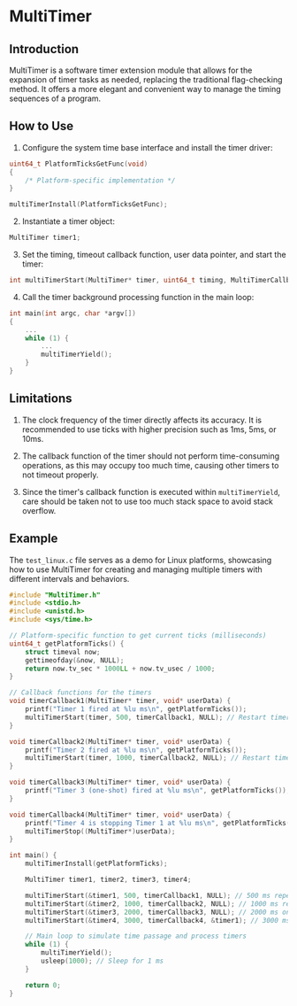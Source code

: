 # MultiTimer

## Introduction
MultiTimer is a software timer extension module that allows for the expansion of timer tasks as needed, replacing the traditional flag-checking method. It offers a more elegant and convenient way to manage the timing sequences of a program.

## How to Use
1. Configure the system time base interface and install the timer driver:

```c
uint64_t PlatformTicksGetFunc(void)
{
    /* Platform-specific implementation */
}

multiTimerInstall(PlatformTicksGetFunc);
```

2. Instantiate a timer object:

```c
MultiTimer timer1;
```

3. Set the timing, timeout callback function, user data pointer, and start the timer:

```c
int multiTimerStart(MultiTimer* timer, uint64_t timing, MultiTimerCallback_t callback, void* userData);
```

4. Call the timer background processing function in the main loop:

```c
int main(int argc, char *argv[])
{
    ...
    while (1) {
        ...
        multiTimerYield();
    }
}
```

## Limitations
1. The clock frequency of the timer directly affects its accuracy. It is recommended to use ticks with higher precision such as 1ms, 5ms, or 10ms.

2. The callback function of the timer should not perform time-consuming operations, as this may occupy too much time, causing other timers to not timeout properly.

3. Since the timer's callback function is executed within `multiTimerYield`, care should be taken not to use too much stack space to avoid stack overflow.

## Example
The `test_linux.c` file serves as a demo for Linux platforms, showcasing how to use MultiTimer for creating and managing multiple timers with different intervals and behaviors.

```c
#include "MultiTimer.h"
#include <stdio.h>
#include <unistd.h>
#include <sys/time.h>

// Platform-specific function to get current ticks (milliseconds)
uint64_t getPlatformTicks() {
    struct timeval now;
    gettimeofday(&now, NULL);
    return now.tv_sec * 1000LL + now.tv_usec / 1000;
}

// Callback functions for the timers
void timerCallback1(MultiTimer* timer, void* userData) {
    printf("Timer 1 fired at %lu ms\n", getPlatformTicks());
    multiTimerStart(timer, 500, timerCallback1, NULL); // Restart timer
}

void timerCallback2(MultiTimer* timer, void* userData) {
    printf("Timer 2 fired at %lu ms\n", getPlatformTicks());
    multiTimerStart(timer, 1000, timerCallback2, NULL); // Restart timer
}

void timerCallback3(MultiTimer* timer, void* userData) {
    printf("Timer 3 (one-shot) fired at %lu ms\n", getPlatformTicks());
}

void timerCallback4(MultiTimer* timer, void* userData) {
    printf("Timer 4 is stopping Timer 1 at %lu ms\n", getPlatformTicks());
    multiTimerStop((MultiTimer*)userData);
}

int main() {
    multiTimerInstall(getPlatformTicks);

    MultiTimer timer1, timer2, timer3, timer4;

    multiTimerStart(&timer1, 500, timerCallback1, NULL); // 500 ms repeating
    multiTimerStart(&timer2, 1000, timerCallback2, NULL); // 1000 ms repeating
    multiTimerStart(&timer3, 2000, timerCallback3, NULL); // 2000 ms one-shot
    multiTimerStart(&timer4, 3000, timerCallback4, &timer1); // 3000 ms, stops timer1

    // Main loop to simulate time passage and process timers
    while (1) {
        multiTimerYield();
        usleep(1000); // Sleep for 1 ms
    }

    return 0;
}
```
